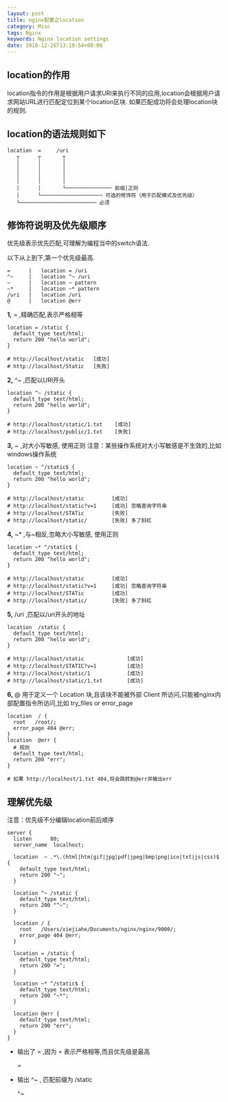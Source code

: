 ```yaml
---
layout: post
title: nginx配置之location
category: Misc
tags: Nginx
keywords: Nginx location settings
date: 2018-12-26T13:19:54+08:00
---
```


## location的作用

location指令的作用是根据用户请求URI来执行不同的应用,location会根据用户请求网站URL进行匹配定位到某个location区块. 如果匹配成功将会处理location块的规则.

## location的语法规则如下

    location  =     /uri
       ┬      ┬       ┬
       │      │       │
       │      │       │
       │      │       │
       │      │       │
       │      │       └─────────────── 前缀|正则
       │      └──────────────────── 可选的修饰符（用于匹配模式及优先级）
       └───────────────────────── 必须

## 修饰符说明及优先级顺序

优先级表示优先匹配,可理解为编程当中的switch语法.

以下从上到下,第一个优先级最高.

    =      |   location = /uri
    ^~     |   location ^~ /uri
    ~      |   location ~ pattern
    ~*     |   location ~* pattern
    /uri   |   location /uri
    @      |   location @err

**1,** = ,精确匹配,表示严格相等

    location = /static {
      default_type text/html;
      return 200 "hello world";
    }

    # http://localhost/static   [成功]
    # http://localhost/Static   [失败]

**2,** ^~ ,匹配以URI开头

    location ^~ /static {
      default_type text/html;
      return 200 "hello world";
    }

    # http://localhost/static/1.txt    [成功]
    # http://localhost/public/1.txt    [失败]

**3,** ~ ,对大小写敏感, 使用正则 注意：某些操作系统对大小写敏感是不生效的,比如windows操作系统

    location ~ ^/static$ {
      default_type text/html;
      return 200 "hello world";
    }

    # http://localhost/static         [成功]
    # http://localhost/static?v=1     [成功] 忽略查询字符串
    # http://localhost/STATic         [失败]
    # http://localhost/static/        [失败] 多了斜杠

**4,** ~* ,与~相反,忽略大小写敏感, 使用正则

    location ~* ^/static$ {
      default_type text/html;
      return 200 "hello world";
    }

    # http://localhost/static         [成功]
    # http://localhost/static?v=1     [成功] 忽略查询字符串
    # http://localhost/STATic         [成功]
    # http://localhost/static/        [失败] 多了斜杠

**5,** /uri ,匹配以/uri开头的地址

    location  /static {
      default_type text/html;
      return 200 "hello world";
    }

    # http://localhost/static              [成功]
    # http://localhost/STATIC?v=1          [成功]
    # http://localhost/static/1            [成功]
    # http://localhost/static/1.txt        [成功]

**6,** @ 用于定义一个 Location 块,且该块不能被外部 Client 所访问,只能被nginx内部配置指令所访问,比如 try_files or error_page

    location  / {
      root   /root/;
      error_page 404 @err;
    }
    location  @err {
      # 规则
      default_type text/html;
      return 200 "err";
    }

    # 如果 http://localhost/1.txt 404,将会跳转到@err并输出err

## 理解优先级

注意：优先级不分编辑location前后顺序

    server {
      listen      80;
      server_name  localhost;

      location  ~ .*\.(html|htm|gif|jpg|pdf|jpeg|bmp|png|ico|txt|js|css)$ {
        default_type text/html;
        return 200 "~";
      }

      location ^~ /static {
        default_type text/html;
        return 200 "^~";
      }

      location / {
        root   /Users/xiejiahe/Documents/nginx/nginx/9000/;
        error_page 404 @err;
      }

      location = /static {
        default_type text/html;
        return 200 "=";
      }

      location ~* ^/static$ {
        default_type text/html;
        return 200 "~*";
      }

      location @err {
        default_type text/html;
        return 200 "err";
      }
    }

- 输出了 = ,因为 = 表示严格相等,而且优先级是最高

  =


- 输出 ^~ , 匹配前缀为 /static

  ^~

